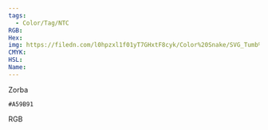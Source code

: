 ```yaml
---
tags:
  - Color/Tag/NTC
RGB:
Hex:
img: https://filedn.com/l0hpzxl1f01yT7GHxtF8cyk/Color%20Snake/SVG_Tumb%20Mass%20No%20Name/A59B91.svg
CMYK:
HSL:
Name:
---
```

Zorba
```palette
#A59B91
```
RGB
